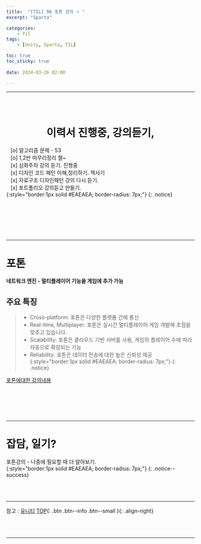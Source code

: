 ```yaml
---
title:  "[TIL] 96 포톤 강의 ⭐ "
excerpt: "Sparta"

categories:
    - Til
tags:
    - [Unity, Sparta, TIL]

toc: true
toc_sticky: true
 
date: 2024-03-26 02:00

---
```

- - -


<BR><BR>

<center><H1>  이력서 진행중, 강의듣기, </H1></center>

&nbsp;&nbsp; [o] 알고리즘 문제  - 53       
&nbsp;&nbsp; [o] 1,2반 마무리정리  챌~   
&nbsp;&nbsp; [x] 심화주차 강의 듣기. 진행중  
&nbsp;&nbsp; [x] 디자인 코드 패턴 이해,정리하기. 책사기  
&nbsp;&nbsp; [x] 자료구조 디자인패턴 강의 다시 듣기.   
&nbsp;&nbsp; [x] 포트폴리오 강의듣고 만들기.   
{:style="border:1px solid #EAEAEA; border-radius: 7px;"}
{: .notice}  

<br><br><br><br><br>
- - - 

# 포톤
**네트워크 엔진 - 멀티플레이어 기능을 게임에 추가 가능**

## 주요 특징

> - Cross-platform: 포톤은 다양한 플랫폼 간에 통신
> - Real-time, Multiplayer: 포톤은 실시간 멀티플레이어 게임 개발에 초점을 맞추고 있습니다.
> - Scalability: 포톤은 클라우드 기반 서버를 사용, 게임의 플레이어 수에 따라 자동으로 확장되는 기능
> - Reliability: 포톤은 데이터 전송에 대한 높은 신뢰성 제공
{:style="border:1px solid #EAEAEA; border-radius: 7px;"}
{: .notice}  

[포톤에대한 강의내용](https://teamsparta.notion.site/48-862a99fc86bc4c628eadc8c92664920f)  
<br><br><br><br><br>
- - - 

# 잡담, 일기?
포톤강의 - 나중에 필요할 때 더 알아보기.  
{:style="border:1px solid #EAEAEA; border-radius: 7px;"}
{: .notice--success}  

<br><br>
- - -

참고 : [유니티](https://docs.unity3d.com/kr/)
[TOP](#){: .btn .btn--info .btn--small }{: .align-right}


<br><br>
- - -
